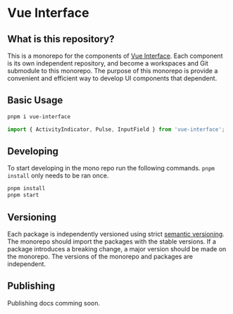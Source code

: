 # Vue Interface

## What is this repository?
This is a monorepo for the components of [Vue Interface](https://github.com/vue-interface). Each component is its own independent repository, and become a workspaces and Git submodule to this monorepo. The purpose of this monorepo is provide a convenient and efficient way to develop UI components that dependent.

## Basic Usage

```bash
pnpm i vue-interface
```

```js
import { ActivityIndicator, Pulse, InputField } from 'vue-interface';
```

## Developing

To start developing in the mono repo run the following commands. `pnpm install` only needs to be ran once.

```bash
pnpm install
pnpm start
```

## Versioning

Each package is independently versioned using strict [semantic versioning](https://semver.org/). The monorepo should import the packages with the stable versions. If a package introduces a breaking change, a major version should be made on the monorepo. The versions of the monorepo and packages are independent.

## Publishing

Publishing docs comming soon.
